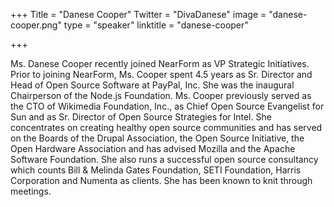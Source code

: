 +++
Title = "Danese Cooper"
Twitter = "DivaDanese"
image = "danese-cooper.png"
type = "speaker"
linktitle = "danese-cooper"

+++

Ms. Danese Cooper recently joined NearForm as VP Strategic Initiatives. Prior to joining NearForm, Ms. Cooper spent  4.5 years as Sr. Director and Head of Open Source Software at PayPal, Inc. She was the inaugural Chairperson of the Node.js Foundation. Ms. Cooper previously served as the CTO of Wikimedia Foundation, Inc., as Chief Open Source Evangelist for Sun and as Sr. Director of Open Source Strategies for Intel. She concentrates on creating healthy open source communities and has served on the Boards of the Drupal Association, the Open Source Initiative, the Open Hardware Association and has advised Mozilla and the Apache Software Foundation. She also runs a successful open source consultancy which counts Bill & Melinda Gates Foundation, SETI Foundation, Harris Corporation and Numenta as clients. She has been known to knit through meetings.
